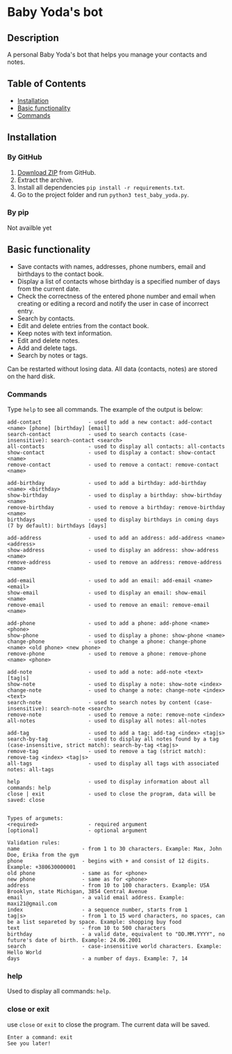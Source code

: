 # Baby Yoda's bot

## Description

A personal Baby Yoda's bot that helps you manage your contacts and notes.

## Table of Contents

-   [Installation](#installation)
-   [Basic functionality](#basic-functionality)
-   [Commands](#commands)

## Installation

### By GitHub

1. [Download ZIP](https://github.com/orm81zp/project-BabyYodaBot) from GitHub.
2. Extract the archive.
3. Install all dependencies `pip install -r requirements.txt`.
4. Go to the project folder and run `python3 test_baby_yoda.py`.

### By pip

Not availble yet

## Basic functionality

-   Save contacts with names, addresses, phone numbers, email and birthdays to the contact book.
-   Display a list of contacts whose birthday is a specified number of days from the current date.
-   Check the correctness of the entered phone number and email when creating or editing a record and notify the user in case of incorrect entry.
-   Search by contacts.
-   Edit and delete entries from the contact book.
-   Keep notes with text information.
-   Edit and delete notes.
-   Add and delete tags.
-   Search by notes or tags.

Can be restarted without losing data. All data (contacts, notes) are stored on the hard disk.

### Commands

Type `help` to see all commands. The example of the output is below:

```
add-contact               - used to add a new contact: add-contact <name> [phone] [birthday] [email]
search-contact            - used to search contacts (case-insensitive): search-contact <search>
all-contacts              - used to display all contacts: all-contacts
show-contact              - used to display a contact: show-contact <name>
remove-contact            - used to remove a contact: remove-contact <name>

add-birthday              - used to add a birthday: add-birthday <name> <birthday>
show-birthday             - used to display a birthday: show-birthday <name>
remove-birthday           - used to remove a birthday: remove-birthday <name>
birthdays                 - used to display birthdays in coming days (7 by default): birthdays [days]

add-address               - used to add an address: add-address <name> <address>
show-address              - used to display an address: show-address <name>
remove-address            - used to remove an address: remove-address <name>

add-email                 - used to add an email: add-email <name> <email>
show-email                - used to display an email: show-email <name>
remove-email              - used to remove an email: remove-email <name>

add-phone                 - used to add a phone: add-phone <name> <phone>
show-phone                - used to display a phone: show-phone <name>
change-phone              - used to change a phone: change-phone <name> <old phone> <new phone>
remove-phone              - used to remove a phone: remove-phone <name> <phone>

add-note                  - used to add a note: add-note <text> [tag|s]
show-note                 - used to display a note: show-note <index>
change-note               - used to change a note: change-note <index> <text>
search-note               - used to search notes by content (case-insensitive): search-note <search>
remove-note               - used to remove a note: remove-note <index>
all-notes                 - used to display all notes: all-notes

add-tag                   - used to add a tag: add-tag <index> <tag|s>
search-by-tag             - used to display all notes found by a tag (case-insensitive, strict match): search-by-tag <tag|s>
remove-tag                - used to remove a tag (strict match): remove-tag <index> <tag|s>
all-tags                  - used to display all tags with associated notes: all-tags

help                      - used to display information about all commands: help
close | exit              - used to close the program, data will be saved: close


Types of argumets:
<required>                - required argument
[optional]                - optional argument

Validation rules:
name                    - from 1 to 30 characters. Example: Max, John Doe, Erika from the gym
phone                   - begins with + and consist of 12 digits. Example: +380630000001
old phone               - same as for <phone>
new phone               - same as for <phone>
address                 - from 10 to 100 characters. Example: USA Brooklyn, state Michigan, 3854 Central Avenue
email                   - a valid email address. Example: maxi21@gmail.com
index                   - a sequence number, starts from 1
tag|s>                  - from 1 to 15 word characters, no spaces, can be a list separeted by space. Example: shopping buy food
text                    - from 10 to 500 characters
birthday                - a valid date, equivalent to "DD.MM.YYYY", no future's date of birth. Example: 24.06.2001
search                  - case-insensitive world characters. Example: Hello World
days                    - a number of days. Example: 7, 14
```

### help

Used to display all commands: `help`.

### close or exit

use `close` or `exit` to close the program. The current data will be saved.

```
Enter a command: exit
See you later!
```
